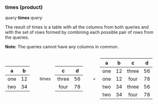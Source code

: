 ### times (product)

*query* **times** *query*

The result of times is a table with all the columns from both queries 
and with the set of rows formed by combining each possible pair of rows from the queries.  

**Note:** The queries cannot have any columns in common.

<div style="display: flex; justify-content: space-around; align-items: center;" class="table-style table-full-width">

<div style="flex-shrink: 0;flex-grow: 1;">

| a | b | 
| :---: | :---: |
| one | 12 | 
| two | 34 |

</div>
<div style="flex-shrink: 0;text-align: center; padding-left: 1em; padding-right: 1em;">

times

</div>
<div style="flex-shrink: 0;flex-grow: 1;">

| c | d | 
| :---: | :---: |
| three | 56 | 
| four | 78 |

</div>
<div style="flex-shrink: 0;text-align: center; padding-left: 1em; padding-right: 1em;">

=

</div>
<div style="flex-shrink: 0;flex-grow: 1;">

| a | b | c | d | 
| :---: | :---: | :---: | :---: |
| one | 12 | three | 56 | 
| one | 12 | four | 78 | 
| two | 34 | three | 56 | 
| two | 34 | four | 78 |

</div>
</div>